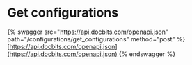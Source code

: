 # Get configurations

{% swagger src="https://api.docbits.com/openapi.json" path="/configurations/get_configurations" method="post" %}
[https://api.docbits.com/openapi.json](https://api.docbits.com/openapi.json)
{% endswagger %}
